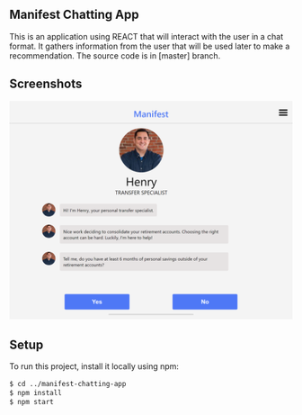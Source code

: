 ## Manifest Chatting App
This is an application using REACT that will interact with the user in a chat format. It gathers information from the user that will be used later to make a recommendation. The source code is in [master] branch.

## Screenshots
![Manifest screenshot](./img/manifestAppScreenshot.png)

## Setup
To run this project, install it locally using npm:

```
$ cd ../manifest-chatting-app
$ npm install
$ npm start


